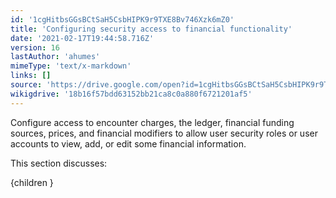 ```yaml
---
id: '1cgHitbsGGsBCtSaH5CsbHIPK9r9TXE8Bv746Xzk6mZ0'
title: 'Configuring security access to financial functionality'
date: '2021-02-17T19:44:58.716Z'
version: 16
lastAuthor: 'ahumes'
mimeType: 'text/x-markdown'
links: []
source: 'https://drive.google.com/open?id=1cgHitbsGGsBCtSaH5CsbHIPK9r9TXE8Bv746Xzk6mZ0'
wikigdrive: '18b16f57bdd63152bb21ca8c0a880f6721201af5'
---
```

Configure access to encounter charges, the ledger, financial funding sources, prices, and financial modifiers to allow user security roles or user accounts to view, add, or edit some financial information.

This section discusses:

{children }
